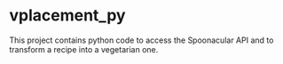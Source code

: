 # vplacement_py

This project contains python code to access the Spoonacular API and to transform a recipe into a vegetarian one.
